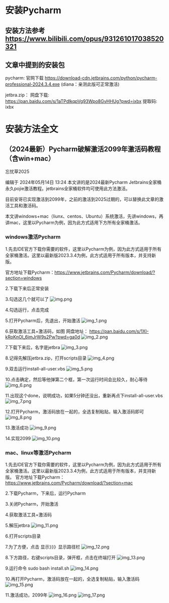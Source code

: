 # 安装Pycharm
## 安装方法参考 https://www.bilibili.com/opus/931261017038520321

## 文章中提到的安装包
pycharm: 官网下载 https://download-cdn.jetbrains.com/python/pycharm-professional-2024.3.4.exe (diana：亲测此版可正常激活)

jetbra.zip： 网盘下载: https://pan.baidu.com/s/1aTPdlkqpVg93Wpo8GvHHUg?pwd=ixbx 提取码: ixbx

# 安装方法全文
## （2024最新）Pycharm破解激活2099年激活码教程（含win+mac）
忘忧草2025

编辑于 2024年05月14日 13:24
本文讲的是2024最新Pycharm Jetbrains全家桶永久pojie激活教程。jetbrains全家桶软件均可使用此方法激活。

目前安哥已实现激活到2099年，之前的激活到2025过期的，可以替换此文章的激活工具和激活码。

本文讲windows+mac（liunx、centos、Ubuntu）系统激活，先讲windows，再讲mac，这里以Pycharm为例，因为此方式适用下方所有全家桶激活。

### windows激活Pycharm

1.先去IDE官方下载你需要的软件，这里以Pycharm为例，因为此方式适用于所有全家桶激活。这里以最新版2023.3.4为例，此方式适用于所有版本，并支持新版。

官方地址下载Pycharm：https://www.jetbrains.com/Pycharm/download/?section=windows

2.下载下来后正常安装

3.勾选这几个就可以了
![img.png](img.png)

4.勾选运行，点击完成

5.打开Pycharm后，先退出，开始激活
![img_1.png](img_1.png)

6.获取激活工具+激活码，如图
网盘地址： https://pan.baidu.com/s/1XI-kRoKnOI_6imJrW9s2Pw?pwd=ga0d
![img_2.png](img_2.png)

7.下载下来后，名字是jetbra
![img_3.png](img_3.png)

8.记得先解压jetbra.zip，打开scripts目录 
![img_4.png](img_4.png)

9.双击运行install-all-user.vbs
![img_5.png](img_5.png)

10.点击确定，然后等他弹第二个框，第一次运行时间会比较久，耐心等待
![img_6.png](img_6.png)

11.出现这个done，说明成功，如果5分钟还没出，重新再点下install-all-user.vbs
![img_7.png](img_7.png)

12.打开Pycharm，激活码放在一起的，全选复制粘贴，输入激活码即可
![img_8.png](img_8.png)

13.激活成功
![img_9.png](img_9.png)

14.实现2099
![img_10.png](img_10.png)



### mac、linux等激活Pycharm

1.先去IDE官方下载你需要的软件，这里以Pycharm为例，因为此方式适用于所有全家桶激活。这里以最新版2023.3.4为例，此方式适用于所有版本，并支持新版。
官方地址下载Pycharm：https://www.jetbrains.com/Pycharm/download/?section=mac

2.下载Pycharm，下来后，运行Pycharm

3.关闭Pycharm，开始激活

4.获取激活工具+激活码

5.解压jetbra
![img_11.png](img_11.png)

6.打开scripts目录

7.为了方便，点击 显示》》》显示路径栏
![img_12.png](img_12.png)

8.下方路径，右键scripts目录，弹开框，点击在终端打开
![img_13.png](img_13.png)

9.运行命令 sudo bash install.sh
![img_14.png](img_14.png)

10.再打开Pycharm，激活码放在一起的，全选复制粘贴，输入激活码
![img_15.png](img_15.png)

11.激活成功，2099年
![img_16.png](img_16.png)
![img_17.png](img_17.png)








